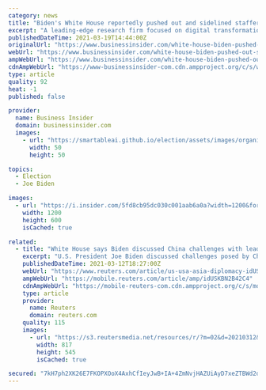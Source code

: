 ```yaml
---
category: news
title: "Biden's White House reportedly pushed out and sidelined staffers who disclosed past marijuana use even in states where the drug is legal"
excerpt: "A leading-edge research firm focused on digital transformation. Good Subscriber Account active since Free subscriber-exclusive audiobook! “No Rules Rules: Netflix and the Culture of Reinvention” Get it now on Libro.fm using the button below. The White ..."
publishedDateTime: 2021-03-19T14:44:00Z
originalUrl: "https://www.businessinsider.com/white-house-biden-pushed-out-sidelined-staff-marijuana-use-2021-3"
webUrl: "https://www.businessinsider.com/white-house-biden-pushed-out-sidelined-staff-marijuana-use-2021-3"
ampWebUrl: "https://www.businessinsider.com/white-house-biden-pushed-out-sidelined-staff-marijuana-use-2021-3?amp"
cdnAmpWebUrl: "https://www-businessinsider-com.cdn.ampproject.org/c/s/www.businessinsider.com/white-house-biden-pushed-out-sidelined-staff-marijuana-use-2021-3?amp"
type: article
quality: 92
heat: -1
published: false

provider:
  name: Business Insider
  domain: businessinsider.com
  images:
    - url: "https://smartableai.github.io/election/assets/images/organizations/businessinsider.com-50x50.jpg"
      width: 50
      height: 50

topics:
  - Election
  - Joe Biden

images:
  - url: "https://i.insider.com/5fd8cb95dc030c001aab6a0a?width=1200&format=jpeg"
    width: 1200
    height: 600
    isCached: true

related:
  - title: "White House says Biden discussed China challenges with leaders from India, Japan, Australia"
    excerpt: "U.S. President Joe Biden discussed challenges posed by China with leaders from India, Japan and Australia in a meeting on Friday, White House national security adviser Jake Sullivan said."
    publishedDateTime: 2021-03-12T18:27:00Z
    webUrl: "https://www.reuters.com/article/us-usa-asia-diplomacy-idUSKBN2B42C4"
    ampWebUrl: "https://mobile.reuters.com/article/amp/idUSKBN2B42C4"
    cdnAmpWebUrl: "https://mobile-reuters-com.cdn.ampproject.org/c/s/mobile.reuters.com/article/amp/idUSKBN2B42C4"
    type: article
    provider:
      name: Reuters
      domain: reuters.com
    quality: 115
    images:
      - url: "https://s3.reutersmedia.net/resources/r/?m=02&d=20210312&t=2&i=1554718026&w=&fh=545px&fw=&ll=&pl=&sq=&r=LYNXMPEH2B1DK"
        width: 817
        height: 545
        isCached: true

secured: "7kH7ph2XK26E7FKOPXOoX4AxhCfIeyJwB+IA+4ZmNvjHAZUiAyD7xeZTBWd2dReTQb81bec2HdeJUtkMr8gtJ1U/QjOrIqpfxOM6/VNnOzp9cqRGbwWdVoVysnQeipZB1JTa5bu0T0m6+8BTNUgP/LeypxyikAArZaudgymwKAmJVzko654T67fHwU+y6ZehmrldQpJXQ7ipEQsG64YpucXSFSGvehaVeeC7MFtEhF8ke0yuO3jcjIl01+vxr9b+HSm+J0/CGweIbiDS7qreK17IL/SiS5mgoK+yBXWZmIngjuehvFaI+UhMZcDPq1JHM4xtT9jD/BJI8apjI3q7bLC01rQdAE9+WX3MfgEABcE=;wKsqqeeSUjeN6vf38mUbXQ=="
---
```


